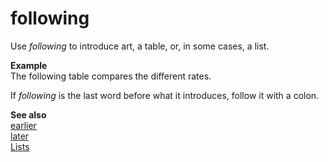 # following

Use *following* to introduce art, a table, or, in some cases, a list.

**Example**  
The following table compares the different rates.

If *following* is the last word before what it introduces, follow it with a colon.

**See also**  
[earlier](~/a-z-word-list-term-collections/e/earlier.md)  
[later](~/a-z-word-list-term-collections/l/later.md)  
[Lists](~/scannable-content/lists.md)

